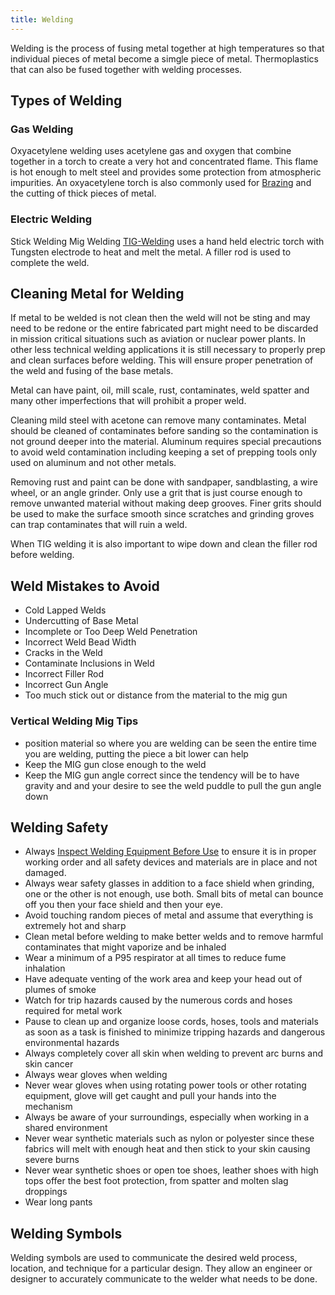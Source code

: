 ```yaml
---
title: Welding
---
```


Welding is the process of fusing metal together at high temperatures so that individual pieces of metal become a simgle piece of metal. Thermoplastics that can also be fused together with welding processes.

## Types of Welding

### Gas Welding

Oxyacetylene welding uses acetylene gas and oxygen that combine together in a torch to create a very hot and concentrated flame. This flame is hot enough to melt steel and provides some protection from atmospheric impurities. An oxyacetylene torch is also commonly used for [Brazing](brazing.md) and the cutting of thick pieces of metal.

### Electric Welding

Stick Welding Mig Welding [TIG-Welding](tig-welding.md) uses a hand held electric torch with Tungsten electrode to heat and melt the metal. A filler rod is used to complete the weld.

## Cleaning Metal for Welding

If metal to be welded is not clean then the weld will not be sting and may need to be redone or the entire fabricated part might need to be discarded in mission critical situations such as aviation or nuclear power plants. In other less technical welding applications it is still necessary to properly prep and clean surfaces before welding. This will ensure proper penetration of the weld and fusing of the base metals.

Metal can have paint, oil, mill scale, rust, contaminates, weld spatter and many other imperfections that will prohibit a proper weld.

Cleaning mild steel with acetone can remove many contaminates. Metal should be cleaned of contaminates before sanding so the contamination is not ground deeper into the material. Aluminum requires special precautions to avoid weld contamination including keeping a set of prepping tools only used on aluminum and not other metals.

Removing rust and paint can be done with sandpaper, sandblasting, a wire wheel, or an angle grinder. Only use a grit that is just course enough to remove unwanted material without making deep grooves. Finer grits should be used to make the surface smooth since scratches and grinding groves can trap contaminates that will ruin a weld.

When TIG welding it is also important to wipe down and clean the filler rod before welding.

## Weld Mistakes to Avoid

- Cold Lapped Welds
- Undercutting of Base Metal
- Incomplete or Too Deep Weld Penetration
- Incorrect Weld Bead Width
- Cracks in the Weld
- Contaminate Inclusions in Weld
- Incorrect Filler Rod
- Incorrect Gun Angle
- Too much stick out or distance from the material to the mig gun

### Vertical Welding Mig Tips

- position material so where you are welding can be seen the entire time you are welding, putting the piece a bit lower can help
- Keep the MIG gun close enough to the weld
- Keep the MIG gun angle correct since the tendency will be to have gravity and and your desire to see the weld puddle to pull the gun angle down

## Welding Safety

- Always [Inspect Welding Equipment Before Use](tutorials/how-to-safety-inspect-welding-equipment-before-use.md) to ensure it is in proper working order and all safety devices and materials are in place and not damaged.
- Always wear safety glasses in addition to a face shield when grinding, one or the other is not enough, use both. Small bits of metal can bounce off you then your face shield and then your eye.
- Avoid touching random pieces of metal and assume that everything is extremely hot and sharp
- Clean metal before welding to make better welds and to remove harmful contaminates that might vaporize and be inhaled
- Wear a minimum of a P95 respirator at all times to reduce fume inhalation
- Have adequate venting of the work area and keep your head out of plumes of smoke
- Watch for trip hazards caused by the numerous cords and hoses required for metal work
- Pause to clean up and organize loose cords, hoses, tools and materials as soon as a task is finished to minimize tripping hazards and dangerous environmental hazards
- Always completely cover all skin when welding to prevent arc burns and skin cancer
- Always wear gloves when welding
- Never wear gloves when using rotating power tools or other rotating equipment, glove will get caught and pull your hands into the mechanism
- Always be aware of your surroundings, especially when working in a shared environment
- Never wear synthetic materials such as nylon or polyester since these fabrics will melt with enough heat and then stick to your skin causing severe burns
- Never wear synthetic shoes or open toe shoes, leather shoes with high tops offer the best foot protection, from spatter and molten slag droppings
- Wear long pants

## Welding Symbols

Welding symbols are used to communicate the desired weld process, location, and technique for a particular design. They allow an engineer or designer to accurately communicate to the welder what needs to be done.
